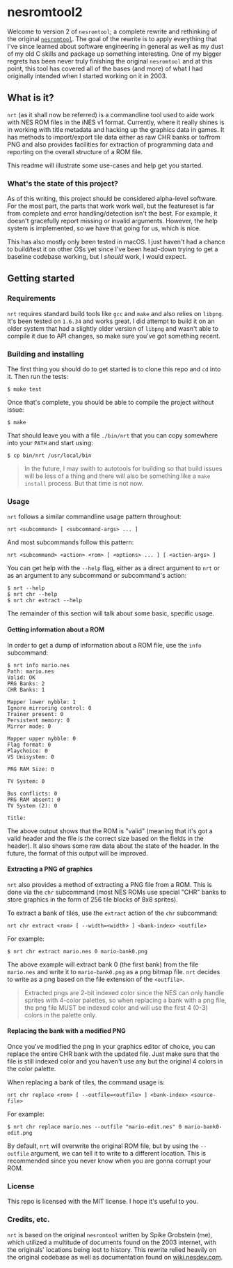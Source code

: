 # nesromtool2

Welcome to version 2 of `nesromtool`; a complete rewrite and rethinking of the original
[`nesromtool`](https://github.com/sadistech/nesromtool). The goal of the rewrite is to apply everything that
I've since learned about software engineering in general as well as my dust of my old C skills and package up
something interesting. One of my bigger regrets has been never truly finishing the original `nesromtool` and
at this point, this tool has covered all of the bases (and more) of what I had originally intended when I
started working on it in 2003.

## What is it?

`nrt` (as it shall now be referred) is a commandline tool used to aide work with NES ROM files in the iNES v1
format. Currently, where it really shines is in working with title metadata and hacking up the graphics data
in games. It has methods to import/export tile data either as raw CHR banks or to/from PNG and also provides
facilities for extraction of programming data and reporting on the overall structure of a ROM file.

This readme will illustrate some use-cases and help get you started.

### What's the state of this project?

As of this writing, this project should be considered alpha-level software. For the most part, the parts that
work work well, but the featureset is far from complete and error handling/detection isn't the best. For
example, it doesn't gracefully report missing or invalid arguments. However, the help system is implemented,
so we have that going for us, which is nice.

This has also mostly only been tested in macOS. I just haven't had a chance to build/test it on other OSs yet
since I've been head-down trying to get a baseline codebase working, but I *should* work, I would expect.

## Getting started

### Requirements

`nrt` requires standard build tools like `gcc` and `make` and also relies on `libpng`. It's been tested on
`1.6.34` and works great. I did attempt to build it on an older system that had a slightly older version of
`libpng` and wasn't able to compile it due to API changes, so make sure you've got something recent.

### Building and installing

The first thing you should do to get started is to clone this repo and `cd` into it. Then run the tests:

    $ make test

Once that's complete, you should be able to compile the project without issue:

    $ make

That should leave you with a file `./bin/nrt` that you can copy somewhere into your `PATH` and start using:

    $ cp bin/nrt /usr/local/bin

> In the future, I may swith to autotools for building so that build issues will be less of a thing and there
> will also be something like a `make install` process. But that time is not now.

### Usage

`nrt` follows a similar commandline usage pattern throughout:

    nrt <subcommand> [ <subcommand-args> ... ]

And most subcommands follow this pattern:

    nrt <subcommand> <action> <rom> [ <options> ... ] [ <action-args> ]

You can get help with the `--help` flag, either as a direct argument to `nrt` or as an argument to any
subcommand or subcommand's action:

    $ nrt --help
    $ nrt chr --help
    $ nrt chr extract --help

The remainder of this section will talk about some basic, specific usage.

#### Getting information about a ROM

In order to get a dump of information about a ROM file, use the `info` subcommand:

```
$ nrt info mario.nes
Path: mario.nes
Valid: OK
PRG Banks: 2
CHR Banks: 1

Mapper lower nybble: 1
Ignore mirroring control: 0
Trainer present: 0
Persistent memory: 0
Mirror mode: 0

Mapper upper nybble: 0
Flag format: 0
Playchoice: 0
VS Unisystem: 0

PRG RAM Size: 0

TV System: 0

Bus conflicts: 0
PRG RAM absent: 0
TV System (2): 0

Title:
```

The above output shows that the ROM is "valid" (meaning that it's got a valid header and the file is the
correct size based on the fields in the header). It also shows some raw data about the state of the header. In
the future, the format of this output will be improved.

#### Extracting a PNG of graphics

`nrt` also provides a method of extracting a PNG file from a ROM. This is done via the `chr` subcommand (most NES
ROMs use special "CHR" banks to store graphics in the form of 256 tile blocks of 8x8 sprites).

To extract a bank of tiles, use the `extract` action of the `chr` subcommand:

    nrt chr extract <rom> [ --width=<width> ] <bank-index> <outfile>

For example:

    $ nrt chr extract mario.nes 0 mario-bank0.png

The above example will extract bank 0 (the first bank) from the file `mario.nes` and write it to
`mario-bank0.png` as a png bitmap file. `nrt` decides to write as a png
based on the file extension of the `<outfile>`.

> Extracted pngs are 2-bit indexed color since the NES can only handle sprites with 4-color palettes, so when
> replacing a bank with a png file, the png file MUST be indexed color and will use the first 4 (0-3)
> colors in the palette only.

#### Replacing the bank with a modified PNG

Once you've modified the png in your graphics editor of choice, you can replace the entire CHR bank with the
updated file. Just make sure that the file is still indexed color and you haven't use any but the original 4
colors in the color palette.

When replacing a bank of tiles, the command usage is:

    nrt chr replace <rom> [ --outfile=<outfile> ] <bank-index> <source-file>

For example:

    $ nrt chr replace mario.nes --outfile "mario-edit.nes" 0 mario-bank0-edit.png

By default, `nrt` will overwrite the original ROM file, but by using the `--outfile` argument, we can tell it
to write to a different location. This is recommended since you never know when you are gonna corrupt your
ROM.

### License

This repo is licensed with the MIT license. I hope it's useful to you.

### Credits, etc.

`nrt` is based on the original `nesromtool` written by Spike Grobstein (me), which utilized a multitude of
documents found on the 2003 internet, with the originals' locations being lost to history. This rewrite relied
heavily on the original codebase as well as documentation found on
[wiki.nesdev.com](https://wiki.nesdev.com/).

